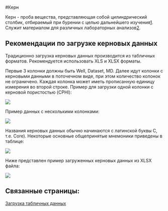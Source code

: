 
#Керн 


Керн - проба вещества, представляющая собой цилиндрический столбик, отбираемый при бурении с целью дальнейшего изучения[1](https://ru.wikipedia.org/wiki/%D0%9A%D0%B5%D1%80%D0%BD_(%D0%BF%D1%80%D0%BE%D0%B1%D0%B0)#cite_note-1). Служит материалом для различных лабораторных анализов[2](https://ru.wikipedia.org/wiki/%D0%9A%D0%B5%D1%80%D0%BD_(%D0%BF%D1%80%D0%BE%D0%B1%D0%B0)#cite_note-2).

## Рекомендации по загрузке керновых данных

Традиционно загрузка керновых данных производится из табличных форматов. Рекомендуется использовать XLS и XLSX форматы.

Первые 3 колонки должны быть Well, Dataset, MD. Далее идут колонки с керновыми данными в поточечном виде, при этом количество колонок не ограничено. Каждая колонка может иметь прописанную единицу измерения во второй строке. Пример для загрузки одной колонки с керновой пористостью (CPHI):

![](http://gamma-wellbore.com/wp-content/uploads/2023/02/image67.png)

Пример данных с несколькими колонками:

![](http://gamma-wellbore.com/wp-content/uploads/2023/02/image68.png)

Названия керновых данных обычно начинаются с латинской буквы С, т.е. Core). Некоторые основные общепринятые мнемоники приведены в таблице:

![](http://gamma-wellbore.com/wp-content/uploads/2023/02/image69.png)

Ниже представлен пример загруженных керновых данных из XLSX файла:

![](http://gamma-wellbore.com/wp-content/uploads/2023/02/image70.png)




## Связанные страницы:

[Загрузка табличных данных](../Обзор%20процесса%20работы/Загрузка%20табличных%20данных.md)
